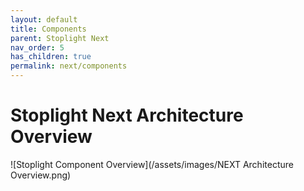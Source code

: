 ```yaml
---
layout: default
title: Components
parent: Stoplight Next
nav_order: 5
has_children: true
permalink: next/components
---
```


# Stoplight Next Architecture Overview

![Stoplight Component Overview](/assets/images/NEXT Architecture Overview.png)
